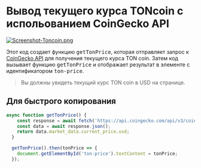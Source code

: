 # Вывод текущего курса TONcoin c испольованием CoinGecko API
 
[![Screenshot-Toncoin.png](https://i.postimg.cc/ZRjFjBGv/Screenshot-2023-01-03-at-05-07-11-Toncoin.png)](https://postimg.cc/5YYC20Nf)

Этот код создает функцию <kbd>getTonPrice</kbd>, которая отправляет запрос к [CoinGecko API](https://www.coingecko.com/ru/api/documentation) для получения текущего курса TON coin. Затем код вызывает функцию <kbd>getTonPrice</kbd> и отображает результат в элементе с идентификатором <kbd>ton-price</kbd>.

> Вы должны увидеть текущий курс TON coin в USD на странице.

## Для быстрого копирования

```js
async function getTonPrice() {
    const response = await fetch('https://api.coingecko.com/api/v3/coins/the-open-network');
    const data = await response.json();
    return data.market_data.current_price.usd;
  }

  getTonPrice().then(tonPrice => {
    document.getElementById('ton-price').textContent = tonPrice;
  });
```